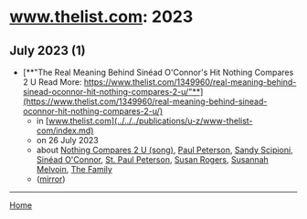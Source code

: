 # www.thelist.com: 2023

## July 2023 (1)

 - [**"The Real Meaning Behind Sinéad O'Connor's Hit Nothing Compares 2 U  Read More: https://www.thelist.com/1349960/real-meaning-behind-sinead-oconnor-hit-nothing-compares-2-u/"**](https://www.thelist.com/1349960/real-meaning-behind-sinead-oconnor-hit-nothing-compares-2-u/)
    - in [www.thelist.com](../../../publications/u-z/www-thelist-com/index.md)
    - on 26 July 2023
    - about [Nothing Compares 2 U (song)](../../../topics/song/nothing-compares-2-u/index.md), [Paul Peterson](../../../topics/paul-peterson/index.md), [Sandy Scipioni](../../../topics/sandy-scipioni/index.md), [Sinéad O'Connor](../../../topics/sin-ad-o-connor/index.md), [St. Paul Peterson](../../../topics/st-paul-peterson/index.md), [Susan Rogers](../../../topics/susan-rogers/index.md), [Susannah Melvoin](../../../topics/susannah-melvoin/index.md), [The Family](../../../topics/the-family/index.md)
    - ([mirror](https://web.archive.org/web/*/https://www.thelist.com/1349960/real-meaning-behind-sinead-oconnor-hit-nothing-compares-2-u/))

----

[Home](../index.md)
